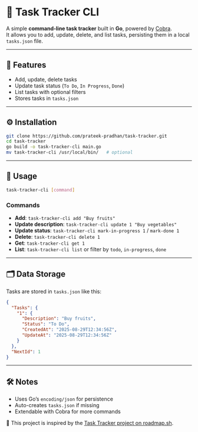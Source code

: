 # 📝 Task Tracker CLI

A simple **command-line task tracker** built in **Go**, powered by [Cobra](https://github.com/spf13/cobra).  
It allows you to add, update, delete, and list tasks, persisting them in a local `tasks.json` file.  

---

## 🚀 Features
- Add, update, delete tasks
- Update task status (`To Do`, `In Progress`, `Done`)
- List tasks with optional filters
- Stores tasks in `tasks.json`

---

## ⚙️ Installation

```bash
git clone https://github.com/prateek-pradhan/task-tracker.git
cd task-tracker
go build -o task-tracker-cli main.go
mv task-tracker-cli /usr/local/bin/   # optional
```

---

## 📌 Usage

```bash
task-tracker-cli [command]
```

### Commands

- **Add**: `task-tracker-cli add "Buy fruits"`  
- **Update description**: `task-tracker-cli update 1 "Buy vegetables"`  
- **Update status**: `task-tracker-cli mark-in-progress 1` / `mark-done 1`  
- **Delete**: `task-tracker-cli delete 1`  
- **Get**: `task-tracker-cli get 1`  
- **List**: `task-tracker-cli list` or filter by `todo`, `in-progress`, `done`  

---

## 🗂 Data Storage

Tasks are stored in `tasks.json` like this:

```json
{
  "Tasks": {
    "1": {
      "Description": "Buy fruits",
      "Status": "To Do",
      "CreatedAt": "2025-08-29T12:34:56Z",
      "UpdateAt": "2025-08-29T12:34:56Z"
    }
  },
  "NextId": 1
}
```

---

## 🛠 Notes
- Uses Go’s `encoding/json` for persistence  
- Auto-creates `tasks.json` if missing  
- Extendable with Cobra for more commands  

📖 This project is inspired by the [Task Tracker project on roadmap.sh](https://roadmap.sh/projects/task-tracker).

